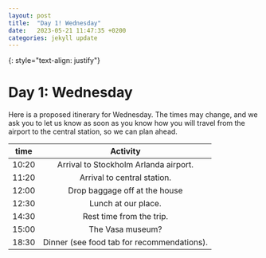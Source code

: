 ```yaml
---
layout: post
title:  "Day 1! Wednesday"
date:   2023-05-21 11:47:35 +0200
categories: jekyll update
---
```

{: style="text-align: justify"}
# Day 1: Wednesday

Here is a proposed itinerary for Wednesday. The times may change, and we ask you to let us know as soon as you know how you will travel from the airport to the central station, so we can plan ahead.

| time | Activity |
|:---:|:---:|
|10:20| Arrival to Stockholm Arlanda airport.|
|11:20| Arrival to central station.|
|12:00| Drop baggage off at the house| 
|12:30| Lunch at our place.|
|14:30| Rest time from the trip. | 
|15:00| The Vasa museum? |
|18:30| Dinner (see food tab for recommendations). |


